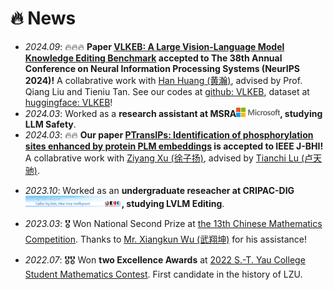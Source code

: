 # 🔥 News
- *2024.09*: 🔥🔥🔥 **Paper [VLKEB: A Large Vision-Language Model Knowledge Editing Benchmark](https://arxiv.org/abs/2403.07350) accepted to The 38th Annual Conference on Neural Information Processing Systems (NeurIPS 2024)!** A collabrative work with [Han Huang (黄瀚)](https://hyman25.github.io/), advised by Prof. Qiang Liu and Tieniu Tan. See our codes at [github: VLKEB](https://github.com/VLKEB/VLKEB), dataset at [huggingface: VLKEB](https://huggingface.co/datasets/HymanH/VLKEB-data)! 
- *2024.03*: Worked as a **research assistant at MSRA[<img src='./images/msra.png' style="width: 5em;">](https://www.msra.cn/), studying LLM Safety**.
- *2024.03*: 🔥🔥 **Our paper [PTransIPs: Identification of phosphorylation sites enhanced by protein PLM embeddings](https://ieeexplore.ieee.org/abstract/document/10472595/) is accepted to IEEE J-BHI!** A collabrative work with [Ziyang Xu (徐子扬)](https://statxzy7.github.io/), advised by [Tianchi Lu (卢天驰)](https://scholar.google.com/citations?user=aq0DLkAAAAAJ&hl=en).
<!-- - *2024.03*: 🔥🔥 **Manuscripts [ViKEB: A LVLM Knowledge Editing Benchmark](https://arxiv.org/abs/2403.07350) released on arXiv!** A collabrative work with [Han Huang(黄瀚)](https://www.linkedin.com/in/%E7%BF%B0-%E9%BB%84-4aa291208/?locale=en_US), advised by Prof. Qiang Liu and Shu Wu. -->
- *2023.10*: Worked as an **undergraduate reseacher at CRIPAC-DIG[<img src='./images/dig_logo.png' style="width: 11em;">](https://github.com/CRIPAC-DIG), studying LVLM Editing**.
<!-- - *2023.08*: 🔥🔥 **Manuscripts [PTransIPs: Identification of phosphorylation sites based on protein pretrained language model and Transformer](https://arxiv.org/abs/2308.05115) released on arXiv!** A collabrative work with [Ziyang Xu(徐子扬)](https://statxzy7.github.io/) and [Tianchi Lu(卢天驰)](https://www.researchgate.net/profile/Tianchi-Lu-3). -->
<!-- - *2023.07*: 🎉 Tentitively accepted by CASIA as a Ph.D. Candidate. -->
<!-- - *2023.04*: 🎖️ Won Provicial First Prize (2nd place) at [the 14th Chinese Mathematics Competition](https://mp.weixin.qq.com/s/b7nffSDuIZbPEBOb7eWCVA). Did't attend national final due to COVID-19. -->
- *2023.03*: 🎖️ Won National Second Prize at [the 13th Chinese Mathematics Competition](https://mp.weixin.qq.com/s/b7nffSDuIZbPEBOb7eWCVA). Thanks to [Mr. Xiangkun Wu (武翔坤)](https://openreview.net/profile?id=~Xiangkun_Wu1) for his assistance!
<!-- - *2023.02*: 🎉 Be nominated "Excellent Camper" at Winter Camp of Qiuzhen College[<img src='./images/qzc_logo.png' style="width: 6em;">](https://qzc.tsinghua.edu.cn/), Tsinghua University. -->
- *2022.07*: 🎖️🎖️ Won **two Excellence Awards** at [2022 S.-T. Yau College Student Mathematics Contest](http://www.yau-contest.com/show-86-52.html). First candidate in the history of LZU.